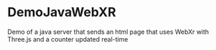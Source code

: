 # DemoJavaWebXR
Demo of a java server that sends an html page that uses WebXr with Three.js and a counter updated real-time

